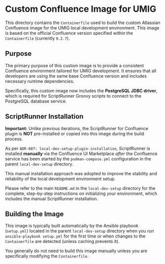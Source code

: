# Custom Confluence Image for UMIG

This directory contains the `Containerfile` used to build the custom Atlassian
Confluence image for the UMIG local development environment. This image is based
on the official Confluence version specified within the `Containerfile` (currently
`9.2.7`).

## Purpose

The primary purpose of this custom image is to provide a consistent Confluence
environment tailored for UMIG development. It ensures that all developers are
using the same base Confluence version and includes necessary runtime
dependencies.

Specifically, this custom image now includes the **PostgreSQL JDBC driver**,
which is required for ScriptRunner Groovy scripts to connect to the PostgreSQL
database service.

## ScriptRunner Installation

**Important:** Unlike previous iterations, the ScriptRunner for Confluence
plugin is **NOT** pre-installed or copied into this image during the build
process.

As per `ADR-007: local-dev-setup-plugin-installation`, ScriptRunner is installed
**manually** via the Confluence UI Marketplace _after_ the Confluence service
has been started by the `podman-compose.yml` configuration in the parent
`local-dev-setup` directory.

This manual installation approach was adopted to improve the stability and
reliability of the local development environment setup.

Please refer to the main `README.md` in the `local-dev-setup` directory for the
complete, step-by-step instructions on initializing your environment, which
includes the manual ScriptRunner installation.

## Building the Image

This image is typically built automatically by the Ansible playbook
(`setup.yml`) located in the parent `local-dev-setup` directory when you run
`ansible-playbook setup.yml` for the first time or when changes to the
`Containerfile` are detected (unless caching prevents it).

You generally do not need to build this image manually unless you are
specifically modifying the `Containerfile`.
